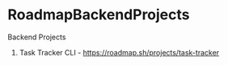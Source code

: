 # RoadmapBackendProjects
Backend Projects 
01. Task Tracker CLI - https://roadmap.sh/projects/task-tracker

